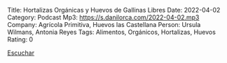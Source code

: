 Title: Hortalizas Orgánicas y Huevos de Gallinas Libres
Date: 2022-04-02
Category: Podcast
Mp3: https://s.danilorca.com/2022-04-02.mp3
Company: Agrícola Primitiva, Huevos las Castellana
Person: Ursula Wilmans, Antonia Reyes
Tags: Alimentos, Orgánicos, Hortalizas, Huevos
Rating: 0

<a href="https://s.danilorca.com/2022-04-02.mp3" type="audio/mpeg">
Escuchar
</a>
